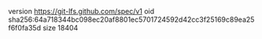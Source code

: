 version https://git-lfs.github.com/spec/v1
oid sha256:64a718344bc098ec20af8801ec5701724592d42cc3f25169c89ea25f6f0fa35d
size 18404
